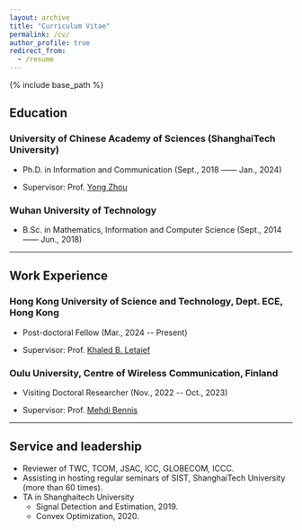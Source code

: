 ```yaml
---
layout: archive
title: "Curriculum Vitae"
permalink: /cv/
author_profile: true
redirect_from:
  - /resume
---
```


{% include base_path %}

## Education

### University of Chinese Academy of Sciences (ShanghaiTech University)

- Ph.D. in Information and Communication (Sept., 2018 —— Jan., 2024)

- Supervisor: Prof. [Yong Zhou](https://faculty.sist.shanghaitech.edu.cn/faculty/zhouyong/index.html)
  
### Wuhan University of Technology

- B.Sc. in Mathematics, Information and Computer Science  (Sept., 2014 —— Jun., 2018)

---

## Work Experience

### Hong Kong University of Science and Technology, Dept. ECE, Hong Kong

- Post-doctoral Fellow (Mar., 2024 -- Present)

- Supervisor: Prof. [Khaled B. Letaief](https://facultyprofiles.hkust.edu.hk/profiles.php?profile=khaled-ben-letaief-eekhaled)

### Oulu University, Centre of Wireless Communication, Finland

- Visiting Doctoral Researcher (Nov., 2022 -- Oct., 2023)

- Supervisor: Prof. [Mehdi Bennis](https://sites.google.com/view/dr-mehdi-bennis/home)

---

<!-- ## Publications

  <ul>{% for post in site.publications reversed %}
    {% include archive-single-cv.html %}
  {% endfor %}</ul>
  
---;

## Talks

  <ul>{% for post in site.talks reversed %}
    {% include archive-single-talk-cv.html  %}
  {% endfor %}</ul>

--- 

## Teaching

  <ul>{% for post in site.teaching reversed %}
    {% include archive-single-cv.html %}
  {% endfor %}</ul>

---  -->

## Service and leadership

- Reviewer of TWC, TCOM, JSAC, ICC, GLOBECOM, ICCC.
- Assisting in hosting regular seminars of SIST, ShanghaiTech University (more than 60 times).
- TA in Shanghaitech University
  - Signal Detection and Estimation, 2019.
  - Convex Optimization, 2020.

